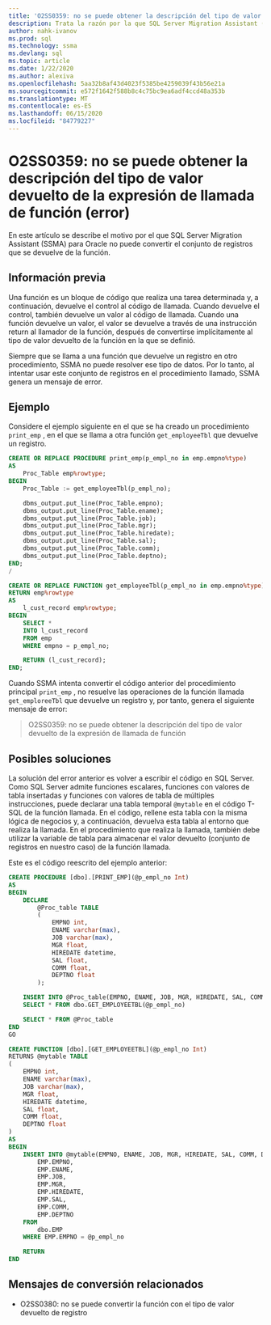 ```yaml
---
title: 'O2SS0359: no se puede obtener la descripción del tipo de valor devuelto de la expresión de llamada de función (error)'
description: Trata la razón por la que SQL Server Migration Assistant (SSMA) para Oracle no puede convertir el conjunto de registros que se devuelve de la función.
author: nahk-ivanov
ms.prod: sql
ms.technology: ssma
ms.devlang: sql
ms.topic: article
ms.date: 1/22/2020
ms.author: alexiva
ms.openlocfilehash: 5aa32b8af43d4023f5385be4259039f43b56e21a
ms.sourcegitcommit: e572f1642f588b8c4c75bc9ea6adf4ccd48a353b
ms.translationtype: MT
ms.contentlocale: es-ES
ms.lasthandoff: 06/15/2020
ms.locfileid: "84779227"
---
```

# <a name="o2ss0359-cannot-get-description-for-return-type-of-function-call-expression-error"></a>O2SS0359: no se puede obtener la descripción del tipo de valor devuelto de la expresión de llamada de función (error)

En este artículo se describe el motivo por el que SQL Server Migration Assistant (SSMA) para Oracle no puede convertir el conjunto de registros que se devuelve de la función.

## <a name="background"></a>Información previa

Una función es un bloque de código que realiza una tarea determinada y, a continuación, devuelve el control al código de llamada. Cuando devuelve el control, también devuelve un valor al código de llamada. Cuando una función devuelve un valor, el valor se devuelve a través de una instrucción return al llamador de la función, después de convertirse implícitamente al tipo de valor devuelto de la función en la que se definió.

Siempre que se llama a una función que devuelve un registro en otro procedimiento, SSMA no puede resolver ese tipo de datos. Por lo tanto, al intentar usar este conjunto de registros en el procedimiento llamado, SSMA genera un mensaje de error.

## <a name="example"></a>Ejemplo

Considere el ejemplo siguiente en el que se ha creado un procedimiento `print_emp` , en el que se llama a otra función `get_employeeTbl` que devuelve un registro.

```sql
CREATE OR REPLACE PROCEDURE print_emp(p_empl_no in emp.empno%type)
AS
    Proc_Table emp%rowtype;
BEGIN
    Proc_Table := get_employeeTbl(p_empl_no);

    dbms_output.put_line(Proc_Table.empno);
    dbms_output.put_line(Proc_Table.ename);
    dbms_output.put_line(Proc_Table.job);
    dbms_output.put_line(Proc_Table.mgr);
    dbms_output.put_line(Proc_Table.hiredate);
    dbms_output.put_line(Proc_Table.sal);
    dbms_output.put_line(Proc_Table.comm);
    dbms_output.put_line(Proc_Table.deptno);
END;
/

CREATE OR REPLACE FUNCTION get_employeeTbl(p_empl_no in emp.empno%type)
RETURN emp%rowtype
AS
    l_cust_record emp%rowtype;
BEGIN
    SELECT *
    INTO l_cust_record
    FROM emp
    WHERE empno = p_empl_no;

    RETURN (l_cust_record);
END;
```

Cuando SSMA intenta convertir el código anterior del procedimiento principal `print_emp` , no resuelve las operaciones de la función llamada `get_emploreeTbl` que devuelve un registro y, por tanto, genera el siguiente mensaje de error:

> O2SS0359: no se puede obtener la descripción del tipo de valor devuelto de la expresión de llamada de función

## <a name="possible-remedies"></a>Posibles soluciones

La solución del error anterior es volver a escribir el código en SQL Server. Como SQL Server admite funciones escalares, funciones con valores de tabla insertadas y funciones con valores de tabla de múltiples instrucciones, puede declarar una tabla temporal `@mytable` en el código T-SQL de la función llamada. En el código, rellene esta tabla con la misma lógica de negocios y, a continuación, devuelva esta tabla al entorno que realiza la llamada. En el procedimiento que realiza la llamada, también debe utilizar la variable de tabla para almacenar el valor devuelto (conjunto de registros en nuestro caso) de la función llamada.

Este es el código reescrito del ejemplo anterior:

```sql
CREATE PROCEDURE [dbo].[PRINT_EMP](@p_empl_no Int)
AS
BEGIN
    DECLARE
        @Proc_table TABLE
        (
            EMPNO int,
            ENAME varchar(max),
            JOB varchar(max),
            MGR float,
            HIREDATE datetime,
            SAL float,
            COMM float,
            DEPTNO float
        );

    INSERT INTO @Proc_table(EMPNO, ENAME, JOB, MGR, HIREDATE, SAL, COMM, DEPTNO)
    SELECT * FROM dbo.GET_EMPLOYEETBL(@p_empl_no)

    SELECT * FROM @Proc_table
END
GO

CREATE FUNCTION [dbo].[GET_EMPLOYEETBL](@p_empl_no Int)
RETURNS @mytable TABLE
(
    EMPNO int,
    ENAME varchar(max),
    JOB varchar(max),
    MGR float,
    HIREDATE datetime,
    SAL float,
    COMM float,
    DEPTNO float
)
AS
BEGIN
    INSERT INTO @mytable(EMPNO, ENAME, JOB, MGR, HIREDATE, SAL, COMM, DEPTNO) SELECT
        EMP.EMPNO,
        EMP.ENAME,
        EMP.JOB,
        EMP.MGR,
        EMP.HIREDATE,
        EMP.SAL,
        EMP.COMM,
        EMP.DEPTNO
    FROM
        dbo.EMP
    WHERE EMP.EMPNO = @p_empl_no

    RETURN
END
```

## <a name="related-conversion-messages"></a>Mensajes de conversión relacionados

* O2SS0380: no se puede convertir la función con el tipo de valor devuelto de registro

